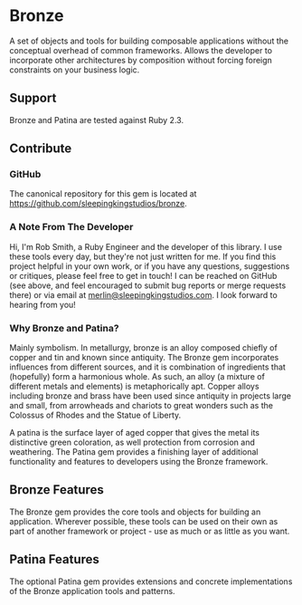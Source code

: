 # Bronze

A set of objects and tools for building composable applications without the conceptual overhead of common frameworks. Allows the developer to incorporate other architectures by composition without forcing foreign constraints on your business logic.

## Support

Bronze and Patina are tested against Ruby 2.3.

## Contribute

### GitHub

The canonical repository for this gem is located at https://github.com/sleepingkingstudios/bronze.

### A Note From The Developer

Hi, I'm Rob Smith, a Ruby Engineer and the developer of this library. I use these tools every day, but they're not just written for me. If you find this project helpful in your own work, or if you have any questions, suggestions or critiques, please feel free to get in touch! I can be reached on GitHub (see above, and feel encouraged to submit bug reports or merge requests there) or via email at merlin@sleepingkingstudios.com. I look forward to hearing from you!

### Why Bronze and Patina?

Mainly symbolism. In metallurgy, bronze is an alloy composed chiefly of copper and tin and known since antiquity. The Bronze gem incorporates influences from different sources, and it is combination of ingredients that (hopefully) form a harmonious whole. As such, an alloy (a mixture of different metals and elements) is metaphorically apt. Copper alloys including bronze and brass have been used since antiquity in projects large and small, from arrowheads and chariots to great wonders such as the Colossus of Rhodes and the Statue of Liberty.

A patina is the surface layer of aged copper that gives the metal its distinctive green coloration, as well protection from corrosion and weathering. The Patina gem provides a finishing layer of additional functionality and features to developers using the Bronze framework.

## Bronze Features

The Bronze gem provides the core tools and objects for building an application. Wherever possible, these tools can be used on their own as part of another framework or project - use as much or as little as you want.

## Patina Features

The optional Patina gem provides extensions and concrete implementations of the Bronze application tools and patterns.

